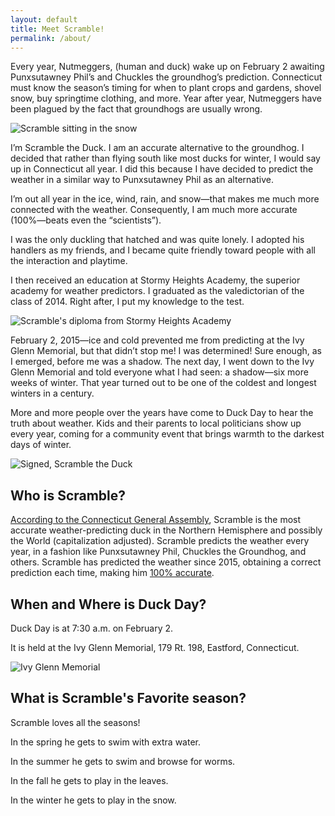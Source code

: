 ```yaml
---
layout: default
title: Meet Scramble!
permalink: /about/
---
```

Every year, Nutmeggers, (human and duck) wake up on February 2 awaiting Punxsutawney Phil’s and Chuckles the groundhog’s prediction. Connecticut must know the season’s timing for when to plant crops and gardens, shovel snow, buy springtime clothing, and more. Year after year, Nutmeggers have been plagued by the fact that groundhogs are usually wrong.

![Scramble sitting in the snow](/assets/images/img_3528.jpeg)

I’m Scramble the Duck. I am an accurate alternative to the groundhog. I decided that rather than flying south like most ducks for winter, I would say up in Connecticut all year. I did this because I have decided to predict the weather in a similar way to Punxsutawney Phil as an alternative.

I’m out all year in the ice, wind, rain, and snow—that makes me much more connected with the weather. Consequently, I am much more accurate (100%—beats even the “scientists”).

I was the only duckling that hatched and was quite lonely. I adopted his handlers as my friends, and I became quite friendly toward people with all the interaction and playtime.

I then received an education at Stormy Heights Academy, the superior academy for weather predictors. I graduated as the valedictorian of the class of 2014. Right after, I put my knowledge to the test.

![Scramble's diploma from Stormy Heights Academy](/assets/images/diploma.jpeg)

February 2, 2015—ice and cold prevented me from predicting at the Ivy Glenn Memorial, but that didn’t stop me! I was determined! Sure enough, as I emerged, before me was a shadow. The next day, I went down to the Ivy Glenn Memorial and told everyone what I had seen: a shadow—six more weeks of winter. That year turned out to be one of the coldest and longest winters in a century.

More and more people over the years have come to Duck Day to hear the truth about weather. Kids and their parents to local politicians show up every year, coming for a community event that brings warmth to the darkest days of winter.

![Signed, Scramble the Duck](/assets/images/scramble_signature.svg)	

## Who is Scramble?

[According to the Connecticut General Assembly](https://scrambletheduck.org/news/2018/02/02/scramble-says-six-more-weeks-of-winter/#citation), Scramble is the most accurate weather-predicting duck in the Northern Hemisphere and possibly the World (capitalization adjusted). Scramble predicts the weather every year, in a fashion like Punxsutawney Phil, Chuckles the Groundhog, and others. Scramble has predicted the weather since 2015, obtaining a correct prediction each time, making him [100% accurate](https://scrambletheduck.org/accuracy/).

<h2 id="when-where">When and Where is Duck Day?</h2>

Duck Day is at 7:30 a.m. on February 2.

It is held at the Ivy Glenn Memorial, 179 Rt. 198, Eastford, Connecticut.

![Ivy Glenn Memorial](/assets/images/ivy-glenn-memorial-side.jpeg)

## What is Scramble's Favorite season?

Scramble loves all the seasons!

In the spring he gets to swim with extra water.

In the summer he gets to swim and browse for worms.

In the fall he gets to play in the leaves.

In the winter he gets to play in the snow.
